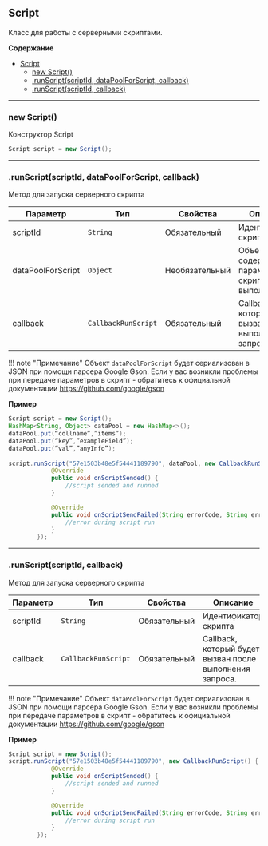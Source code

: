 <a name="Script"></a>

## Script
Класс для работы с серверными скриптами.

**Содержание**

* [Script](#Script)
    * [new Script()](#Script_new)
    * [.runScript(scriptId, dataPoolForScript, callback)](#Script+runScript1)
    * [.runScript(scriptId, callback)](#Script+runScript1)

----------------------------------------------------------------------------------------------

<a name="Script_new"></a>
### new Script()
Конструктор Script

```Java
Script script = new Script();
```

----------------------------------------------------------------------------------------------
<a name="Script+runScript1"></a>
### .runScript(scriptId, dataPoolForScript, callback)
Метод для запуска серверного скрипта 

| Параметр  | Тип                              | Свойства | Описание                         | Пример значения |
| --------- | -------------------------------- | -------- | -------------------------------- | --------------- |
| scriptId	        | `String`	            | Обязательный	 | Идентификатор скрипта	                             | "57e1503b48e5f54441189790" |
| dataPoolForScript	| `Object`	            | Необязательный | Объект, содержащий параметры скрипта для выполнени    | см.пример ниже |
| callback	        | `CallbackRunScript` 	| Обязательный	 | Callback, который будет вызван после выполнения запроса.	| см.пример ниже |

!!! note "Примечание"
    Объект `dataPoolForScript` будет сериализован в JSON при помощи парсера Google Gson. Если у вас возникли проблемы при передаче параметров в скрипт - обратитесь к официальной документации <https://github.com/google/gson>


**Пример**
```Java
Script script = new Script();
HashMap<String, Object> dataPool = new HashMap<>();
dataPool.put(“collname”,”items”);
dataPool.put(“key”,”exampleField”);
dataPool.put(“val”,”anyInfo”);
	
script.runScript("57e1503b48e5f54441189790", dataPool, new CallbackRunScript() {
            @Override
            public void onScriptSended() {
                //script sended and runned
            }

            @Override
            public void onScriptSendFailed(String errorCode, String errorMessage) {
                //error during script run
            }
        });
```



----------------------------------------------------------------------------------------------
<a name="Script+runScript2"></a>
### .runScript(scriptId, callback)
Метод для запуска серверного скрипта 

| Параметр  | Тип                              | Свойства | Описание                         | Пример значения |
| --------- | -------------------------------- | -------- | -------------------------------- | --------------- |
| scriptId	        | `String`	            | Обязательный	 | Идентификатор скрипта	                             | "57e1503b48e5f54441189790" |
| callback	        | `CallbackRunScript` 	| Обязательный	 | Callback, который будет вызван после выполнения запроса.	| см.пример ниже |

!!! note "Примечание"
    Объект `dataPoolForScript` будет сериализован в JSON при помощи парсера Google Gson. Если у вас возникли проблемы при передаче параметров в скрипт - обратитесь к официальной документации <https://github.com/google/gson>

**Пример**
```Java
Script script = new Script();
script.runScript("57e1503b48e5f54441189790", new CallbackRunScript() {
            @Override
            public void onScriptSended() {
                //script sended and runned
            }

            @Override
            public void onScriptSendFailed(String errorCode, String errorMessage) {
                //error during script run
            }
        });
```
